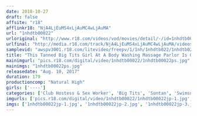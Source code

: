 ```yaml
---
date: 2018-10-27
draft: false
affsite: "r18"
afflinkr18: "NjA4LjEuMS4xLjAuMC4wLjAuMA"
url: "1nhdtb00022"
urloriginal: "http://www.r18.com/videos/vod/movies/detail/-/id=1nhdtb00022"
urlfinal: "http://media.r18.com/track/NjA4LjEuMS4xLjAuMC4wLjAuMA/videos/vod/movies/detail/-/id=1nhdtb00022"
samplevid: "awspv3001.r18.com/litevideo/freepv/1/1nh/1nhdtb022/1nhdtb022_dmb_w.mp4"
title: "This Tanned Big Tits Girl At A Body Washing Massage Parlor Is Getting Her Aphrodisiac Slathered Sensually Charged Clitoris Teased And Toyed And She's Still Horny Even After She's Cum Several Times Already, So She Says, 'Let's Keep This Our Little Secret,' And Begs Me To Stick My Cock Into Her!!"
mainimgurl: "pics.r18.com/digital/video/1nhdtb00022/1nhdtb00022ps.jpg"
mainimgs: "1nhdtb00022ps.jpg"
releasedate: "Aug. 10, 2017"
duration: 179
productioncomp: "Natural High"
girls: ['----']
categories: ['Club Hostess & Sex Worker', 'Big Tits', 'Suntan', 'Swimsuits', 'Variety', 'Massage Parlor', 'Substance Use', 'Titty Fuck', 'Hi-Def']
imgurls: ['pics.r18.com/digital/video/1nhdtb00022/1nhdtb00022jp-1.jpg', 'pics.r18.com/digital/video/1nhdtb00022/1nhdtb00022jp-2.jpg', 'pics.r18.com/digital/video/1nhdtb00022/1nhdtb00022jp-3.jpg', 'pics.r18.com/digital/video/1nhdtb00022/1nhdtb00022jp-4.jpg', 'pics.r18.com/digital/video/1nhdtb00022/1nhdtb00022jp-5.jpg', 'pics.r18.com/digital/video/1nhdtb00022/1nhdtb00022jp-6.jpg', 'pics.r18.com/digital/video/1nhdtb00022/1nhdtb00022jp-7.jpg', 'pics.r18.com/digital/video/1nhdtb00022/1nhdtb00022jp-8.jpg', 'pics.r18.com/digital/video/1nhdtb00022/1nhdtb00022jp-9.jpg', 'pics.r18.com/digital/video/1nhdtb00022/1nhdtb00022jp-10.jpg', 'pics.r18.com/digital/video/1nhdtb00022/1nhdtb00022jp-11.jpg', 'pics.r18.com/digital/video/1nhdtb00022/1nhdtb00022jp-12.jpg', 'pics.r18.com/digital/video/1nhdtb00022/1nhdtb00022jp-13.jpg', 'pics.r18.com/digital/video/1nhdtb00022/1nhdtb00022jp-14.jpg', 'pics.r18.com/digital/video/1nhdtb00022/1nhdtb00022jp-15.jpg', 'pics.r18.com/digital/video/1nhdtb00022/1nhdtb00022jp-16.jpg', 'pics.r18.com/digital/video/1nhdtb00022/1nhdtb00022jp-17.jpg', 'pics.r18.com/digital/video/1nhdtb00022/1nhdtb00022jp-18.jpg', 'pics.r18.com/digital/video/1nhdtb00022/1nhdtb00022jp-19.jpg', 'pics.r18.com/digital/video/1nhdtb00022/1nhdtb00022jp-20.jpg']
imgs: ['1nhdtb00022jp-1.jpg', '1nhdtb00022jp-2.jpg', '1nhdtb00022jp-3.jpg', '1nhdtb00022jp-4.jpg', '1nhdtb00022jp-5.jpg', '1nhdtb00022jp-6.jpg', '1nhdtb00022jp-7.jpg', '1nhdtb00022jp-8.jpg', '1nhdtb00022jp-9.jpg', '1nhdtb00022jp-10.jpg', '1nhdtb00022jp-11.jpg', '1nhdtb00022jp-12.jpg', '1nhdtb00022jp-13.jpg', '1nhdtb00022jp-14.jpg', '1nhdtb00022jp-15.jpg', '1nhdtb00022jp-16.jpg', '1nhdtb00022jp-17.jpg', '1nhdtb00022jp-18.jpg', '1nhdtb00022jp-19.jpg', '1nhdtb00022jp-20.jpg']
---
```

